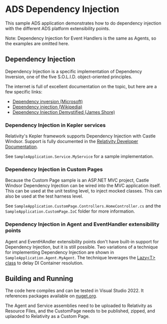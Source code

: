 # ADS Dependency Injection

This sample ADS application demonstrates how to do dependency injection with the different ADS platform extensibility points.

Note: Dependency Injection for Event Handlers is the same as Agents, so the examples are omitted here.

## Dependency Injection
Dependency Injection is a specific implementation of Dependency Inversion, one of the five S.O.L.I.D. object-oriented principles.

The internet is full of excellent documentation on the topic, but here are a few specific links:
- [Dependency inversion (Microsoft)](https://learn.microsoft.com/en-us/dotnet/architecture/modern-web-apps-azure/architectural-principles#dependency-inversion)
- [Dependency injection (Wikipedia)](https://en.wikipedia.org/wiki/Dependency_injection)
- [Dependency Injection Demystified (James Shore)](https://www.jamesshore.com/v2/blog/2006/dependency-injection-demystified)

### Dependency Injection in Kepler services

Relativity's Kepler framework supports Dependency Injection with Castle Windsor. Support is fully documented in the [Relativity Developer Documentation](https://platform.relativity.com/RelativityOne/Content/Kepler_framework/Dependency_injection.htm).

See `SampleApplication.Service.MyService` for a sample implementation.

### Dependency Injection in Custom Pages

Because the Custom Page sample is an ASP.NET MVC project, Castle Windsor Dependency Injection can be wired into the MVC application itself. This can be used at the unit testing level, to inject mocked classes. This can also be used at the test harness level.

See `SampleApplication.CustomPage.Controllers.HomeController.cs` and the `SampleApplication.CustomPage.IoC` folder for more information.

### Dependency Injection in Agent and EventHandler extensibility points

Agent and EventHAndler extensibility points don't have built-in support for Dependency Injection, but it is still possible. Two variations of a technique for implementing Dependency Injection are shown in `SampleApplication.Agent.MyAgent`. The technique leverages the [Lazy\<T\> class](https://learn.microsoft.com/en-us/dotnet/api/system.lazy-1?view=net-8.0) to delay DI Container resolution.

## Building and Running

The code here compiles and can be tested in Visual Studio 2022. It references packages available on [nuget.org](https://www.nuget.org/).

The Agent and Service assemblies need to be uploaded to Relativity as Resource Files, and the CustomPage needs to be published, zipped, and uplaoded to Relativity as a Custom Page.